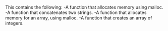 This contains the following:
-A function that allocates memory using malloc.
-A function that concatenates two strings.
-A function that allocates memory for an array, using malloc.
-A function that creates an array of integers.
